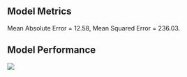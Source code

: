 ## Model Metrics

Mean Absolute Error = 12.58, Mean Squared Error = 236.03.
## Model Performance
![](https://asset.cml.dev/f10c6f58f783ddef53038b9ee57a1a102a5ff2ac?cml=png)
